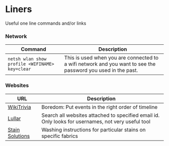 # Liners
Useful one line commands and/or links 

### Network

| Command | Description |
| --- | --- |
| `netsh wlan show profile <WIFINAME> key=clear` | This is used when you are connected to a wifi network and you want to see the password you used in the past. |


### Websites
| URL | Description |
| --- | --- |
| [WikiTrivia](https://wikitrivia.tomjwatson.com/) | Boredom: Put events in the right order of timeline |
| [Lullar](https://www.lullar.com/) | Search all websites attached to specified email id. Only looks for usernames, not very useful tool |
|[Stain Solutions](https://web.extension.illinois.edu/stain/)| Washing instructions for particular stains on specific fabrics|
